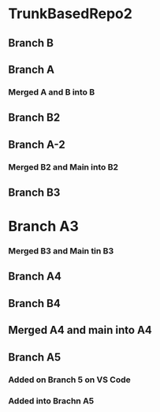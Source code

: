 # TrunkBasedRepo2

## Branch B

## Branch A

### Merged A and B into B

## Branch B2

## Branch A-2

### Merged B2 and Main into B2

## Branch B3

# Branch A3

### Merged B3 and Main tin B3

## Branch A4

## Branch B4

## Merged A4 and main into A4

## Branch A5

### Added on Branch 5 on VS Code

### Added into Brachn A5
